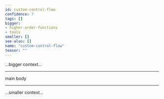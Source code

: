 ```yaml
---
id: custom-control-flow
confidence: 7
tags: []
bigger:
- higher-order-functions
- tools
smaller: []
see-also: []
name: "custom-control-flow"
teaser: ""
---
```



...bigger context...

---

main body

---

...smaller context...
